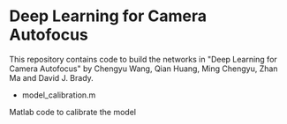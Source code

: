 # Deep Learning for Camera Autofocus
This repository contains code to build the networks in "Deep Learning for Camera Autofocus" by Chengyu Wang, Qian Huang, Ming Chengyu, Zhan Ma and David J. Brady.

* model_calibration.m 

Matlab code to calibrate the model
